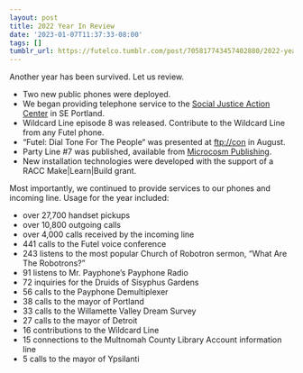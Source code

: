 ```yaml
---
layout: post
title: 2022 Year In Review
date: '2023-01-07T11:37:33-08:00'
tags: []
tumblr_url: https://futelco.tumblr.com/post/705817743457402880/2022-year-in-review
---
```

Another year has been survived. Let us review.

- Two new public phones were deployed.
- We began providing telephone service to the [Social Justice Action Center](https://sjacpdx.org/) in SE Portland.
- Wildcard Line episode 8 was released. Contribute to the Wildcard Line from any Futel phone.
- “Futel: Dial Tone For The People“ was presented at [ftp://con](https://www.ftpcon.com/) in August.
- Party Line #7 was published, available from [Microcosm Publishing](https://microcosmpublishing.com/).
- New installation technologies were developed with the support of a RACC Make\|Learn\|Build grant.

Most importantly, we continued to provide services to our phones and incoming line. Usage for the year included:

- over 27,700 handset pickups
- over 10,800 outgoing calls
- over 4,000 calls received by the incoming line
- 441 calls to the Futel voice conference
- 243 listens to the most popular Church of Robotron sermon, “What Are The Robotrons?”
- 91 listens to Mr. Payphone’s Payphone Radio
- 72 inquiries for the Druids of Sisyphus Gardens
- 56 calls to the Payphone Demultiplexer
- 38 calls to the mayor of Portland
- 33 calls to the Willamette Valley Dream Survey
- 27 calls to the mayor of Detroit
- 16 contributions to the Wildcard Line
- 15 connections to the Multnomah County Library Account information line
- 5 calls to the mayor of Ypsilanti
